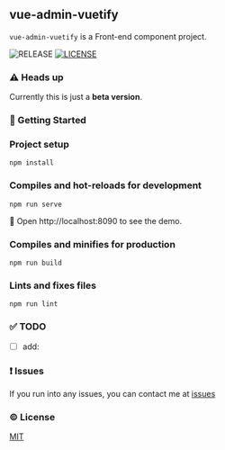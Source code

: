## vue-admin-vuetify
`vue-admin-vuetify` is a Front-end component project.

<p align="center>
  <a href="https://github.com/vasttian/vue-admin-vuetify/releases">
    <img src="https://img.shields.io/github/release/vasttian/vue-admin-vuetify/all.svg" alt="RELEASE">
  </a>
  <a href="https://github.com/vasttian/vue-admin-vuetify/blob/master/LICENSE">
    <img src="https://img.shields.io/github/license/mashape/apistatus.svg" alt="LICENSE">
  </a>
</p>

### :warning: Heads up

Currently this is just a **beta version**.

### :rocket: Getting Started
### Project setup
```
npm install
```

### Compiles and hot-reloads for development
```
npm run serve
```
:tada: Open http://localhost:8090 to see the demo.

### Compiles and minifies for production
```
npm run build
```

### Lints and fixes files
```
npm run lint
```

### :white_check_mark: TODO
- [ ] add:

### :exclamation: Issues

If you run into any issues, you can contact me at [issues](https://github.com/vasttian/vue-admin-vuetify/issues)

### :copyright: License

[MIT](http://opensource.org/licenses/MIT)
